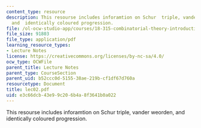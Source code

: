 ```yaml
---
content_type: resource
description: This resourse includes inforamtion on Schur  triple, vander weorden,
  and  identically coloured progression.
file: /ol-ocw-studio-app/courses/18-315-combinatorial-theory-introduction-to-graph-theory-extremal-and-enumerative-combinatorics-spring-2005/e3c66dcb43e99c206b4a8f3641b0a022_lec02.pdf
file_size: 91803
file_type: application/pdf
learning_resource_types:
- Lecture Notes
license: https://creativecommons.org/licenses/by-nc-sa/4.0/
ocw_type: OCWFile
parent_title: Lecture Notes
parent_type: CourseSection
parent_uid: b52ccc0d-5155-38ae-219b-cf1df67d760a
resourcetype: Document
title: lec02.pdf
uid: e3c66dcb-43e9-9c20-6b4a-8f3641b0a022
---
```

This resourse includes inforamtion on Schur  triple, vander weorden, and  identically coloured progression.